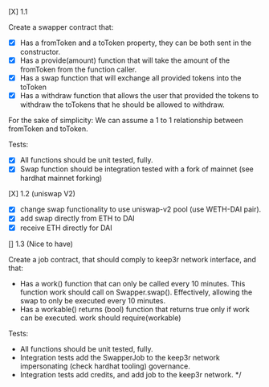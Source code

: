 [X] 1.1

Create a swapper contract that:
- [X] Has a fromToken and a toToken property, they can be both sent in the constructor.
- [X] Has a provide(amount) function that will take the amount of the fromToken from the function caller.
- [X] Has a swap function that will exchange all provided tokens into the toToken
- [X] Has a withdraw function that allows the user that provided the tokens to withdraw the toTokens that he should be allowed to withdraw.

For the sake of simplicity: We can assume a 1 to 1 relationship between fromToken and toToken.

Tests:
- [X] All functions should be unit tested, fully. 
- [X] Swap function should be integration tested with a fork of mainnet (see hardhat mainnet forking)

[X] 1.2 (uniswap V2)

- [X] change swap functionality to use uniswap-v2 pool (use WETH-DAI pair).
- [X] add swap directly from ETH to DAI
- [X] receive ETH directly for DAI

[] 1.3 (Nice to have)

Create a job contract, that should comply to keep3r network interface, and that:

- Has a work() function that can only be called every 10 minutes. This function work should call on Swapper.swap(). Effectively, allowing the swap to only be executed every 10 minutes.
- Has a workable() returns (bool) function that returns true only if work can be executed. work should require(workable) 

Tests:
- All functions should be unit tested, fully. 
- Integration tests add the SwapperJob to the keep3r network impersonating (check hardhat tooling) governance.
- Integration tests add credits, and add job to the keep3r network.
*/


